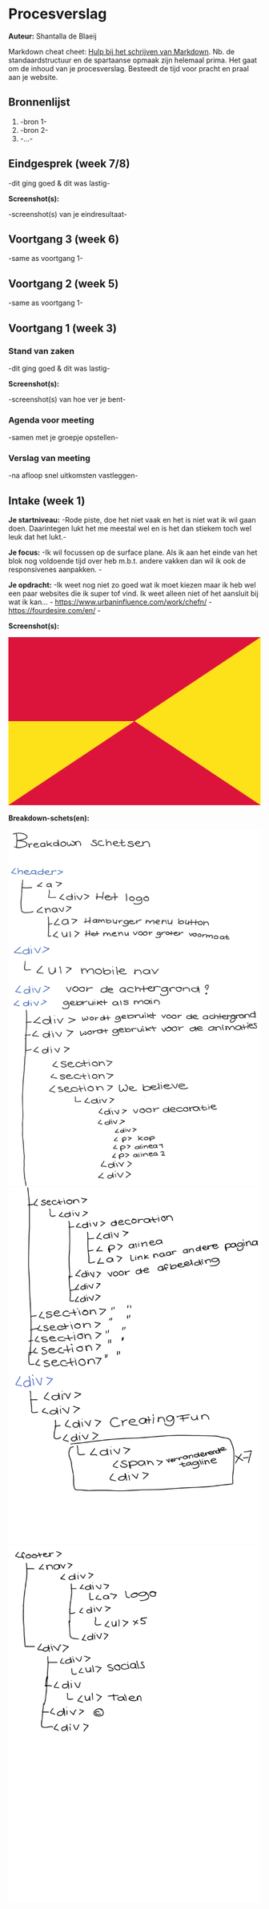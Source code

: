 # Procesverslag
**Auteur:** Shantalla de Blaeij

Markdown cheat cheet: [Hulp bij het schrijven van Markdown](https://github.com/adam-p/markdown-here/wiki/Markdown-Cheatsheet). Nb. de standaardstructuur en de spartaanse opmaak zijn helemaal prima. Het gaat om de inhoud van je procesverslag. Besteedt de tijd voor pracht en praal aan je website.



## Bronnenlijst
1. -bron 1-
2. -bron 2-
3. -...-



## Eindgesprek (week 7/8)

-dit ging goed & dit was lastig-

**Screenshot(s):**

-screenshot(s) van je eindresultaat-



## Voortgang 3 (week 6)

-same as voortgang 1-



## Voortgang 2 (week 5)

-same as voortgang 1-



## Voortgang 1 (week 3)

### Stand van zaken

-dit ging goed & dit was lastig-

**Screenshot(s):**

-screenshot(s) van hoe ver je bent-

### Agenda voor meeting

-samen met je groepje opstellen-

### Verslag van meeting

-na afloop snel uitkomsten vastleggen-



## Intake (week 1)

**Je startniveau:** -Rode piste, doe het niet vaak en het is niet wat ik wil gaan doen. Daarintegen lukt het me meestal wel en is het dan stiekem toch wel leuk dat het lukt.-

**Je focus:** -Ik wil focussen op de surface plane. Als ik aan het einde van het blok nog voldoende tijd over heb m.b.t. andere vakken dan wil ik ook de responsivenes aanpakken. -

**Je opdracht:** -Ik weet nog niet zo goed wat ik moet kiezen maar ik heb wel een paar websites die ik super tof vind. Ik weet alleen niet of het aansluit bij wat ik kan...
	- https://www.urbaninfluence.com/work/chefn/
	- https://fourdesire.com/en/ - 


**Screenshot(s):**

![screenshot(s) die een goed beeld geven van de website die je gaat maken](images/dummy-image.svg)

**Breakdown-schets(en):**

![-voorlopige breakdownschets(en) van een of beide pagina's van de site die je gaat maken-](images/breakdownschetsen_Page_1.png)
![-voorlopige breakdownschets(en) van een of beide pagina's van de site die je gaat maken-](images/breakdownschetsen_Page_2.png)
![-voorlopige breakdownschets(en) van een of beide pagina's van de site die je gaat maken-](images/breakdownschetsen_Page_3.png)
